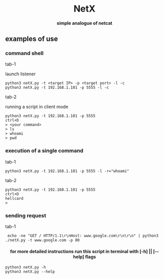 <h1 align="center">NetX</h1>
<h4 align="center">simple analogue of netcat</h4>

## examples of use

### command shell

tab-1

launch listener
```
python3 netX.py -t <target IP> -p <target port> -l -c
python3 netX.py -t 192.168.1.101 -p 5555 -l -c    
```

tab-2

running a script in client mode
```
python3 netX.py -t 192.168.1.101 -p 5555
ctrl+D
> <your command>
> ls
> whoami
> pwd
```


### execution of a single command

tab-1
```
python3 netX.py -t 192.168.1.101 -p 5555 -l -r="whoami"
```

tab-2
```
python3 netX.py -t 192.168.1.101 -p 5555
ctrl+D
hellcard
>
```

### sending request

tab-1
```
 echo -ne "GET / HTTP/1.1\r\nHost: www.google.com\r\n\r\n" | python3 ./netX.py -t www.google.com -p 80 
```


<h4 align="center">for more detailed instructions run this script in terminal with [-h] || [--help] flags</h4>

```
python3 netX.py -h
python3 netX.py --help
```
